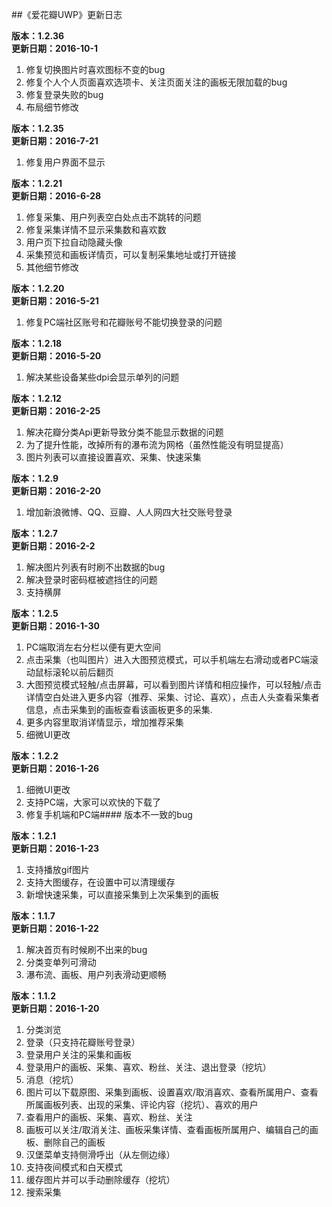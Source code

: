 ﻿##《爱花瓣UWP》更新日志

**版本：1.2.36**  
**更新日期：2016-10-1**  
 1. 修复切换图片时喜欢图标不变的bug
 2. 修复个人个人页面喜欢选项卡、关注页面关注的画板无限加载的bug
 3. 修复登录失败的bug
 4. 布局细节修改  

  
**版本：1.2.35**  
**更新日期：2016-7-21**  
 1. 修复用户界面不显示  

  
**版本：1.2.21**  
**更新日期：2016-6-28**  
 1. 修复采集、用户列表空白处点击不跳转的问题
 2. 修复采集详情不显示采集数和喜欢数
 3. 用户页下拉自动隐藏头像
 4. 采集预览和画板详情页，可以复制采集地址或打开链接
 5. 其他细节修改  

  
**版本：1.2.20**  
**更新日期：2016-5-21**  
 1. 修复PC端社区账号和花瓣账号不能切换登录的问题  

  
**版本：1.2.18**  
**更新日期：2016-5-20**  
 1. 解决某些设备某些dpi会显示单列的问题  

  
**版本：1.2.12**  
**更新日期：2016-2-25**  
 1. 解决花瓣分类Api更新导致分类不能显示数据的问题
 2. 为了提升性能，改掉所有的瀑布流为网格（虽然性能没有明显提高）
 3. 图片列表可以直接设置喜欢、采集、快速采集  

  
**版本：1.2.9**  
**更新日期：2016-2-20**  
 1. 增加新浪微博、QQ、豆瓣、人人网四大社交账号登录  

  
**版本：1.2.7**  
**更新日期：2016-2-2**  
 1. 解决图片列表有时刷不出数据的bug
 2. 解决登录时密码框被遮挡住的问题
 3. 支持横屏  

  
**版本：1.2.5**  
**更新日期：2016-1-30**  
 1. PC端取消左右分栏以便有更大空间
 2. 点击采集（也叫图片）进入大图预览模式，可以手机端左右滑动或者PC端滚动鼠标滚轮以前后翻页
 3. 大图预览模式轻触/点击屏幕，可以看到图片详情和相应操作，可以轻触/点击详情空白处进入更多内容（推荐、采集、讨论、喜欢），点击人头查看采集者信息，点击采集到的画板查看该画板更多的采集.
 4. 更多内容里取消详情显示，增加推荐采集
 5. 细微UI更改  

  
**版本：1.2.2**  
**更新日期：2016-1-26**  
 1. 细微UI更改
 2. 支持PC端，大家可以欢快的下载了
 3. 修复手机端和PC端#### 版本不一致的bug  

  
**版本：1.2.1**  
**更新日期：2016-1-23**  
 1. 支持播放gif图片
 2. 支持大图缓存，在设置中可以清理缓存
 3. 新增快速采集，可以直接采集到上次采集到的画板  

  
**版本：1.1.7**  
**更新日期：2016-1-22**  
 1. 解决首页有时候刷不出来的bug
 2. 分类变单列可滑动
 3. 瀑布流、画板、用户列表滑动更顺畅  

  
**版本：1.1.2**  
**更新日期：2016-1-20**  
 1. 分类浏览
 2. 登录（只支持花瓣账号登录）
 3. 登录用户关注的采集和画板
 4. 登录用户的画板、采集、喜欢、粉丝、关注、退出登录（挖坑）
 5. 消息（挖坑）
 6. 图片可以下载原图、采集到画板、设置喜欢/取消喜欢、查看所属用户、查看所属画板列表、出现的采集、评论内容（挖坑）、喜欢的用户
 7. 查看用户的画板、采集、喜欢、粉丝、关注
 8. 画板可以关注/取消关注、画板采集详情、查看画板所属用户、编辑自己的画板、删除自己的画板
 9. 汉堡菜单支持侧滑呼出（从左侧边缘）
 10. 支持夜间模式和白天模式
 11. 缓存图片并可以手动删除缓存（挖坑）
 12. 搜索采集